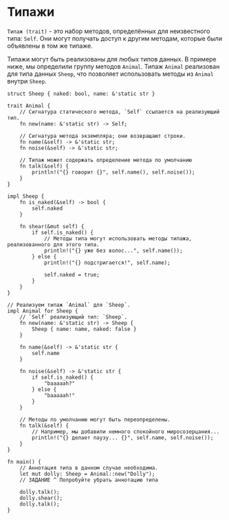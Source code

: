 # Типажи

`Типаж (trait)` - это набор методов, определённых для неизвестного типа:
`Self`. Они могут получать доступ к другим методам,
которые были объявлены в том же типаже.

Типажи могут быть реализованы для любых типов данных. В примере ниже,
мы определили группу методов `Animal`. Типаж `Animal` реализован для типа данных
`Sheep`, что позволяет использовать методы из `Animal` внутри `Sheep`.

```rust,editable
struct Sheep { naked: bool, name: &'static str }

trait Animal {
    // Сигнатура статического метода, `Self` ссылается на реализующий тип.
    fn new(name: &'static str) -> Self;

    // Сигнатура метода экземпляра; они возвращают строки.
    fn name(&self) -> &'static str;
    fn noise(&self) -> &'static str;

    // Типаж может содержать определение метода по умолчанию
    fn talk(&self) {
        println!("{} говорит {}", self.name(), self.noise());
    }
}

impl Sheep {
    fn is_naked(&self) -> bool {
        self.naked
    }

    fn shear(&mut self) {
        if self.is_naked() {
            // Методы типа могут использовать методы типажа, реализованного для этого типа.
            println!("{} уже без волос...", self.name());
        } else {
            println!("{} подстригается!", self.name);

            self.naked = true;
        }
    }
}

// Реализуем типаж `Animal` для `Sheep`.
impl Animal for Sheep {
    // `Self` реализующий тип: `Sheep`.
    fn new(name: &'static str) -> Sheep {
        Sheep { name: name, naked: false }
    }

    fn name(&self) -> &'static str {
        self.name
    }

    fn noise(&self) -> &'static str {
        if self.is_naked() {
            "baaaaah?"
        } else {
            "baaaaah!"
        }
    }

    // Методы по умолчанию могут быть переопределены.
    fn talk(&self) {
        // Например, мы добавили немного спокойного миросозерцания...
        println!("{} делает паузу... {}", self.name, self.noise());
    }
}

fn main() {
    // Аннотация типа в данном случае необходима.
    let mut dolly: Sheep = Animal::new("Dolly");
    // ЗАДАНИЕ ^ Попробуйте убрать аннотацию типа

    dolly.talk();
    dolly.shear();
    dolly.talk();
}
```
